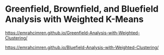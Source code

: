 # Greenfield, Brownfield, and Bluefield Analysis with Weighted K-Means

https://emrahcimren.github.io/Greenfield-Analysis-with-Weighted-Clustering/

https://emrahcimren.github.io/Bluefield-Analysis-with-Weighted-Clustering/
